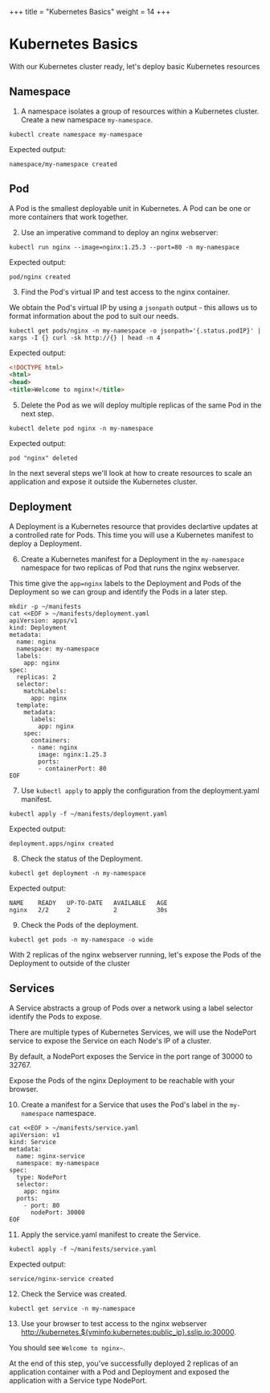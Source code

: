 +++
title = "Kubernetes Basics"
weight = 14
+++

# Kubernetes Basics

With our Kubernetes cluster ready, let's deploy basic Kubernetes resources

## Namespace

1. A namespace isolates a group of resources within a Kubernetes cluster.
Create a new namespace `my-namespace`.

```ctr:kubernetes
kubectl create namespace my-namespace
```

Expected output:

```shell | 
namespace/my-namespace created
```

## Pod

A Pod is the smallest deployable unit in Kubernetes. A Pod can be one or more containers that work together. 

2. Use an imperative command to deploy an nginx webserver:

```ctr:kubernetes
kubectl run nginx --image=nginx:1.25.3 --port=80 -n my-namespace
```

Expected output:

```shell
pod/nginx created
```

3. Find the Pod's virtual IP and test access to the nginx container.

We obtain the Pod's virtual IP by using a `jsonpath` output - this allows us to format information about the pod to suit our needs.

```ctr:kubernetes
kubectl get pods/nginx -n my-namespace -o jsonpath='{.status.podIP}' | xargs -I {} curl -sk http://{} | head -n 4
```

Expected output:

```html
<!DOCTYPE html>
<html>
<head>
<title>Welcome to nginx!</title>
```

5. Delete the Pod as we will deploy multiple replicas of the same Pod in the next step.

```ctr:kubernetes
kubectl delete pod nginx -n my-namespace
```

Expected output:

```shell
pod "nginx" deleted
```

In the next several steps we'll look at how to create resources to scale an application and expose it outside the Kubernetes cluster.

## Deployment

A Deployment is a Kubernetes resource that provides declartive updates at a controlled rate for Pods.
This time you will use a Kubernetes manifest to deploy a Deployment.

6. Create a Kubernetes manifest for a Deployment in the `my-namespace` namespace for two replicas of Pod that runs the nginx webserver.

This time give the `app=nginx` labels to the Deployment and Pods of the Deployment so we can group and identify the Pods in a later step.

```ctr:kubernetes
mkdir -p ~/manifests
cat <<EOF > ~/manifests/deployment.yaml
apiVersion: apps/v1
kind: Deployment
metadata:
  name: nginx
  namespace: my-namespace
  labels:
    app: nginx
spec:
  replicas: 2
  selector:
    matchLabels:
      app: nginx
  template:
    metadata:
      labels:
        app: nginx
    spec:
      containers:
      - name: nginx
        image: nginx:1.25.3
        ports:
        - containerPort: 80
EOF
```

7. Use `kubectl apply` to apply the configuration from the deployment.yaml manifest.

```ctr:kubernetes
kubectl apply -f ~/manifests/deployment.yaml
```

Expected output:

```shell
deployment.apps/nginx created
```

8. Check the status of the Deployment.

```ctr:kubernetes
kubectl get deployment -n my-namespace
```

Expected output:

```shell
NAME    READY   UP-TO-DATE   AVAILABLE   AGE
nginx   2/2     2            2           30s
```

9. Check the Pods of the deployment.

```ctr:kubernetes
kubectl get pods -n my-namespace -o wide
```

With 2 replicas of the nginx webserver running, let's expose the Pods of the Deployment to outside of the cluster

## Services

A Service abstracts a group of Pods over a network using a label selector identify the Pods to expose.

There are multiple types of Kubernetes Services, we will use the NodePort service to expose the Service on each Node's IP of a cluster.

By default, a NodePort exposes the Service in the port range of 30000 to 32767.

Expose the Pods of the nginx Deployment to be reachable with your browser.

10. Create a manifest for a Service that uses the Pod's label in the `my-namespace` namespace.

```ctr:kubernetes
cat <<EOF > ~/manifests/service.yaml
apiVersion: v1
kind: Service
metadata:
  name: nginx-service
  namespace: my-namespace
spec:
  type: NodePort
  selector:
    app: nginx
  ports:
    - port: 80
      nodePort: 30000
EOF
```

11. Apply the service.yaml manifest to create the Service.

```ctr:kubernetes
kubectl apply -f ~/manifests/service.yaml
```

Expected output:

```shell
service/nginx-service created
```

12. Check the Service was created.

```ctr:kubernetes
kubectl get service -n my-namespace
```

13. Use your browser to test access to the nginx webserver
<a href="http://kubernetes.${vminfo:kubernetes:public_ip}.sslip.io:30000" target="_blank">http://kubernetes.${vminfo:kubernetes:public_ip}.sslip.io:30000</a>.

You should see `Welcome to nginx~`.

At the end of this step, you've successfully deployed 2 replicas of an application container with a Pod and Deployment and exposed the application with a Service type NodePort.